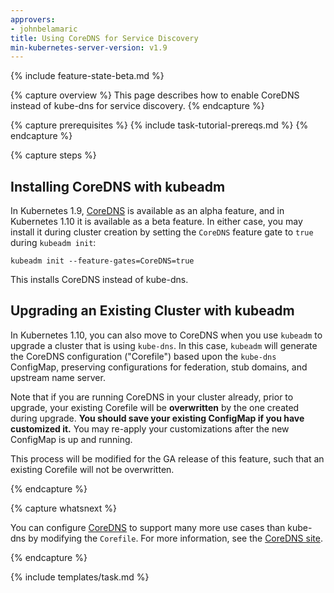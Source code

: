 ```yaml
---
approvers:
- johnbelamaric
title: Using CoreDNS for Service Discovery
min-kubernetes-server-version: v1.9
---
```


{% include feature-state-beta.md %}

{% capture overview %}
This page describes how to enable CoreDNS instead of kube-dns for service
discovery.
{% endcapture %}

{% capture prerequisites %}
{% include task-tutorial-prereqs.md %}
{% endcapture %}

{% capture steps %}

## Installing CoreDNS with kubeadm

In Kubernetes 1.9, [CoreDNS](https://coredns.io) is available as an alpha feature, and
in Kubernetes 1.10 it is available as a beta feature. In either case, you may install
it during cluster creation by setting the `CoreDNS` feature gate to `true` during `kubeadm init`:

```
kubeadm init --feature-gates=CoreDNS=true
```

This installs CoreDNS instead of kube-dns.

## Upgrading an Existing Cluster with kubeadm

In Kubernetes 1.10, you can also move to CoreDNS when you use `kubeadm` to upgrade
a cluster that is using `kube-dns`. In this case, `kubeadm` will generate the CoreDNS configuration
("Corefile") based upon the `kube-dns` ConfigMap, preserving configurations for federation,
stub domains, and upstream name server.

Note that if you are running CoreDNS in your cluster already, prior to upgrade, your existing Corefile will be
**overwritten** by the one created during upgrade. **You should save your existing ConfigMap
if you have customized it.** You may re-apply your customizations after the new ConfigMap is
up and running.

This process will be modified for the GA release of this feature, such that an existing
Corefile will not be overwritten.

{% endcapture %}

{% capture whatsnext %}

You can configure [CoreDNS](https://coredns.io) to support many more use cases than
kube-dns by modifying the `Corefile`. For more information, see the
[CoreDNS site](https://coredns.io/2017/05/08/custom-dns-entries-for-kubernetes/).

{% endcapture %}

{% include templates/task.md %}
